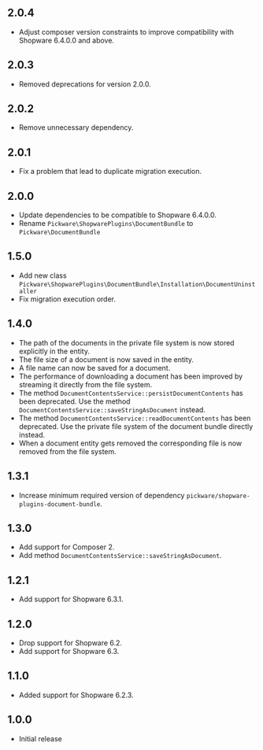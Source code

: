## 2.0.4

* Adjust composer version constraints to improve compatibility with Shopware 6.4.0.0 and above.


## 2.0.3

* Removed deprecations for version 2.0.0.


## 2.0.2

* Remove unnecessary dependency.


## 2.0.1

* Fix a problem that lead to duplicate migration execution.


## 2.0.0

* Update dependencies to be compatible to Shopware 6.4.0.0.
* Rename `Pickware\ShopwarePlugins\DocumentBundle` to `Pickware\DocumentBundle`


## 1.5.0

* Add new class `Pickware\ShopwarePlugins\DocumentBundle\Installation\DocumentUninstaller`
* Fix migration execution order.


## 1.4.0

* The path of the documents in the private file system is now stored explicitly in the entity.
* The file size of a document is now saved in the entity.
* A file name can now be saved for a document.
* The performance of downloading a document has been improved by streaming it directly from the file system.
* The method `DocumentContentsService::persistDocumentContents` has been deprecated. Use the method `DocumentContentsService::saveStringAsDocument` instead.
* The method `DocumentContentsService::readDocumentContents` has been deprecated. Use the private file system of the document bundle directly instead.
* When a document entity gets removed the corresponding file is now removed from the file system.


## 1.3.1

* Increase minimum required version of dependency `pickware/shopware-plugins-document-bundle`.


## 1.3.0

* Add support for Composer 2.
* Add method `DocumentContentsService::saveStringAsDocument`.


## 1.2.1

* Add support for Shopware 6.3.1.


## 1.2.0

* Drop support for Shopware 6.2.
* Add support for Shopware 6.3.


## 1.1.0

* Added support for Shopware 6.2.3.


## 1.0.0

* Initial release
